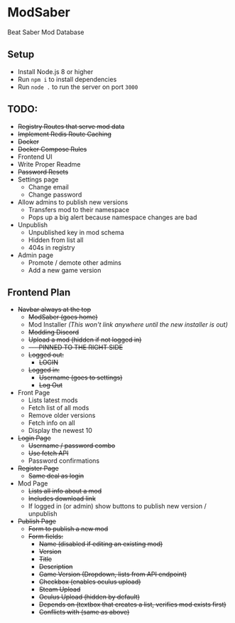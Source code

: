 # ModSaber
Beat Saber Mod Database

## Setup
* Install Node.js 8 or higher
* Run `npm i` to install dependencies
* Run `node .` to run the server on port `3000`

## TODO:
* ~~Registry Routes that serve mod data~~
* ~~Implement Redis Route Caching~~
* ~~Docker~~
* ~~Docker Compose Rules~~
* Frontend UI
* Write Proper Readme
* ~~Password Resets~~
* Settings page
  * Change email
  * Change password
* Allow admins to publish new versions
  * Transfers mod to their namespace
  * Pops up a big alert because namespace changes are bad
* Unpublish
  * Unpublished key in mod schema
  * Hidden from list all
  * 404s in registry
* Admin page
  * Promote / demote other admins
  * Add a new game version

## Frontend Plan
* ~~Navbar always at the top~~
  * ~~ModSaber (goes home)~~
  * Mod Installer *(This won't link anywhere until the new installer is out)*
  * ~~Modding Discord~~
  * ~~Upload a mod (hidden if not logged in)~~
  * ~~--- PINNED TO THE RIGHT SIDE~~
  * ~~Logged out:~~
    * ~~LOGIN~~
  * ~~Logged in:~~
    * ~~Username (goes to settings)~~
    * ~~Log Out~~
* Front Page
  * Lists latest mods
  * Fetch list of all mods
  * Remove older versions
  * Fetch info on all
  * Display the newest 10
* ~~Login Page~~
  * ~~Username / password combo~~
  * ~~Use fetch API~~
  * Password confirmations
* ~~Register Page~~
  * ~~Same deal as login~~
* Mod Page
  * ~~Lists all info about a mod~~
  * ~~Includes download link~~
  * If logged in (or admin) show buttons to publish new version / unpublish
* ~~Publish Page~~
  * ~~Form to publish a new mod~~
  * ~~Form fields:~~
    * ~~Name (disabled if editing an existing mod)~~
    * ~~Version~~
    * ~~Title~~
    * ~~Description~~
    * ~~Game Version (Dropdown, lists from API endpoint)~~
    * ~~Checkbox (enables oculus upload)~~
    * ~~Steam Upload~~
    * ~~Oculus Upload (hidden by default)~~
    * ~~Depends on (textbox that creates a list, verifies mod exists first)~~
    * ~~Conflicts with (same as above)~~
